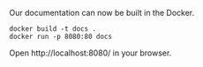 Our documentation can now be built in the Docker.

```
docker build -t docs .
docker run -p 8080:80 docs
```

Open http://localhost:8080/ in your browser.

